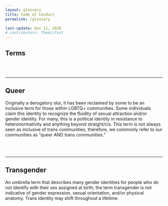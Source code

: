 ```yaml
---
layout: glossary
title: Code of Conduct
permalink: /glossary

last-update: Dec 11, 2020
# contributors: ThemisTest
---
```


## Terms

<br>
<br>

---

## <a name="queer">Queer</a>
Originally a derogatory slur, it has been reclaimed by some to be an inclusive term for those within LGBTQ+ communities. Some individuals claim this identity to recognize the fluidity of sexual attraction and/or gender identity. For many, this is a political identity in resistance to heteronormativity and anything beyond straight/cis. This term is not always seen as inclusive of trans communities, therefore, we commonly refer to our communities as “queer AND trans communities.”

<br>
<br>

---

## <a name="transgender">Transgender</a>
An umbrella term that describes many gender identities for people who do not identify with their sex assigned at birth; the term transgender is not indicative of gender expression, sexual orientation, and/or physical anatomy. Trans identity may shift throughout a lifetime.



<!-- template of glossary term  -->
<!--
<br>
<br>

---

## <a name="templateName">templateName</a> 
definition
-->